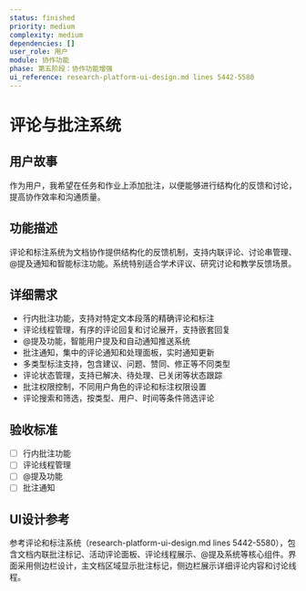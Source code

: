 ```yaml
---
status: finished
priority: medium
complexity: medium
dependencies: []
user_role: 用户
module: 协作功能
phase: 第五阶段：协作功能增强
ui_reference: research-platform-ui-design.md lines 5442-5580
---
```


# 评论与批注系统

## 用户故事
作为用户，我希望在任务和作业上添加批注，以便能够进行结构化的反馈和讨论，提高协作效率和沟通质量。

## 功能描述
评论和标注系统为文档协作提供结构化的反馈机制，支持内联评论、讨论串管理、@提及通知和智能标注功能。系统特别适合学术评议、研究讨论和教学反馈场景。

## 详细需求
- 行内批注功能，支持对特定文本段落的精确评论和标注
- 评论线程管理，有序的评论回复和讨论展开，支持嵌套回复
- @提及功能，智能用户提及和自动通知推送系统
- 批注通知，集中的评论通知和处理面板，实时通知更新
- 多类型标注支持，包含建议、问题、赞同、修正等不同类型
- 评论状态管理，支持已解决、待处理、已关闭等状态跟踪
- 批注权限控制，不同用户角色的评论和标注权限设置
- 评论搜索和筛选，按类型、用户、时间等条件筛选评论

## 验收标准
- [ ] 行内批注功能
- [ ] 评论线程管理
- [ ] @提及功能
- [ ] 批注通知

## UI设计参考
参考评论和标注系统（research-platform-ui-design.md lines 5442-5580），包含文档内联批注标记、活动评论面板、评论线程展示、@提及系统等核心组件。界面采用侧边栏设计，主文档区域显示批注标记，侧边栏展示详细评论内容和讨论线程。